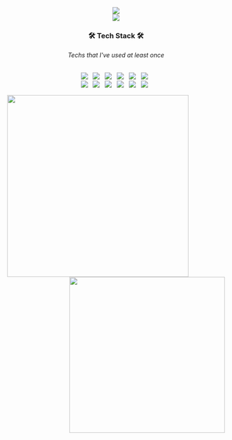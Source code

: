 <br>

<h1 align="center">
  <a href="https://git.io/typing-svg">
    <img src="https://readme-typing-svg.herokuapp.com?font=Patua+One&color=%23F66969&size=30&duration=4998&center=%EA%B1%B0%EC%A7%93&vCenter=%EA%B1%B0%EC%A7%93&lines=+++++Hi%2C+there+(+%E2%97%8F'%E2%97%A1'%E2%97%8F);&center=true">
    <br>
    <img src="https://readme-typing-svg.herokuapp.com?font=Patua+One&color=%233F1B1B&size=25&duration=4998&center=%EC%A7%84%EC%8B%A4&vCenter=%EA%B1%B0%EC%A7%93&lines=++++++Nice+to+meet+you!;&center=true&size=16">
  </a>
</h1>



<!--
**chaewon0228/chaewon0228** is a ✨ _special_ ✨ repository because its `README.md` (this file) appears on your GitHub profile.

Here are some ideas to get you started:

- 🔭 I’m currently working on ...
- 🌱 I’m currently learning ...
- 👯 I’m looking to collaborate on ...
- 🤔 I’m looking for help with ...
- 💬 Ask me about ...
- 📫 How to reach me: ...
- 😄 Pronouns: ...
- ⚡ Fun fact: ...
-->
<h3 align=center><b> 🛠 Tech Stack 🛠 </b></h3>
<h6 align=center> Techs that I've used at least once </h6>
<p align=center>
  <img src="https://img.shields.io/badge/Android-3DDC84?style=flat-square&logo=Android&logoColor=white"/></a> &nbsp
  <img src="https://img.shields.io/badge/Java-007396?style=flat-square&logo=Java&logoColor=white"/></a> &nbsp
  <img src="https://img.shields.io/badge/C++-00599C?style=flat-square&logo=C%2B%2B&logoColor=white"/></a> &nbsp
  <img src="https://img.shields.io/badge/C-A8B9CC?style=flat-square&logo=C&logoColor=white"/></a> &nbsp
  <img src="https://img.shields.io/badge/JavaScript-F7DF1E?style=flat-square&logo=JavaScript&logoColor=white"/></a> &nbsp
  <img src="https://img.shields.io/badge/JSON-000000?style=flat-square&logo=JSON&logoColor=white"/></a> &nbsp
  <br>
  <img src="https://img.shields.io/badge/MySQL-4479A1?style=flat-square&logo=MySQL&logoColor=white"/></a> &nbsp
  <img src="https://img.shields.io/badge/Firebase-FFCA28?style=flat square&logo=Firebase&logoColor=white"/></a> &nbsp
  <img src="https://img.shields.io/badge/JSP-777BB4?style=flat-square&logo=Java&logoColor=white"/></a> &nbsp
  <img src="https://img.shields.io/badge/HTML5-E34F26?style=flat-square&logo=HTML5&logoColor=white"/></a> &nbsp
  <img src="https://img.shields.io/badge/CSS-1572B6?style=flat-square&logo=CSS3&logoColor=white"/></a> &nbsp
  <img src="https://img.shields.io/badge/Git-F05032?style=flat-square&logo=Git&logoColor=white"/></a> &nbsp
  
</p>

<p>
  <div align=center>
    <a href="https://git.io/streak-stats">
      <img align="left" width=420 src="https://github-readme-streak-stats.herokuapp.com/?user=chaewon0228&theme=buefy" />
    </a>
    <a href="https://solved.ac/cy0402" title="Go to Source">
      <img align="right" width=360 src="http://mazassumnida.wtf/api/v2/generate_badge?boj=cy0402" />
    </a>
  </div>
</p>
  

